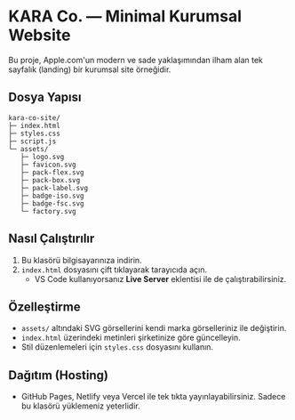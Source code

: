 # KARA Co. — Minimal Kurumsal Website
Bu proje, Apple.com'un modern ve sade yaklaşımından ilham alan tek sayfalık (landing) bir kurumsal site örneğidir.

## Dosya Yapısı
```
kara-co-site/
├─ index.html
├─ styles.css
├─ script.js
└─ assets/
   ├─ logo.svg
   ├─ favicon.svg
   ├─ pack-flex.svg
   ├─ pack-box.svg
   ├─ pack-label.svg
   ├─ badge-iso.svg
   ├─ badge-fsc.svg
   └─ factory.svg
```

## Nasıl Çalıştırılır
1. Bu klasörü bilgisayarınıza indirin.
2. `index.html` dosyasını çift tıklayarak tarayıcıda açın.
   - VS Code kullanıyorsanız **Live Server** eklentisi ile de çalıştırabilirsiniz.

## Özelleştirme
- `assets/` altındaki SVG görsellerini kendi marka görselleriniz ile değiştirin.
- `index.html` üzerindeki metinleri şirketinize göre güncelleyin.
- Stil düzenlemeleri için `styles.css` dosyasını kullanın.

## Dağıtım (Hosting)
- GitHub Pages, Netlify veya Vercel ile tek tıkta yayınlayabilirsiniz. Sadece bu klasörü yüklemeniz yeterlidir.
